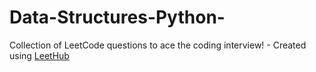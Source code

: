 # Data-Structures-Python-
Collection of LeetCode questions to ace the coding interview! - Created using [LeetHub](https://github.com/QasimWani/LeetHub)
